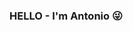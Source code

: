### HELLO - I'm Antonio :stuck_out_tongue_winking_eye:

<!--
**casperera/casperera** is a ✨ _special_ ✨ repository because its `README.md` (this file) appears on your GitHub profile.

Here are some ideas to get you started:

- 🔭 Hello! I'm an experience and product lead specializing in SaaS and enterprise applications, and design systems.
- 🌱 I believe that designers should know SOME code, so I'm trying to learn :)
-->
